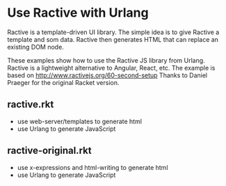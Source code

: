 Use Ractive with Urlang
=======================

Ractive is a template-driven UI library.
The simple idea is to give Ractive a template and som data.
Ractive then generates HTML that can replace an existing DOM node.

These examples show how to use the Ractive JS library from Urlang.
Ractive is a lightweight alternative to Angular, React, etc.
The example is based on  http://www.ractivejs.org/60-second-setup
Thanks to Daniel Praeger for the original Racket version.

ractive.rkt
----------
- use  web-server/templates  to generate html
- use Urlang to generate JavaScript

ractive-original.rkt
--------------------
- use  x-expressions  and  html-writing to generate html
- use Urlang to generate JavaScript


    